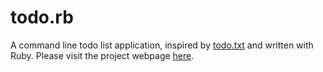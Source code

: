 # todo.rb

A command line todo list application, inspired by
[todo.txt][todo.txt] and written with Ruby.
Please visit the project webpage [here][github-page].

[todo.txt]:http://ginatrapani.github.com/todo.txt-cli/
[github-page]:http://danchoi.github.com/todo.rb/
